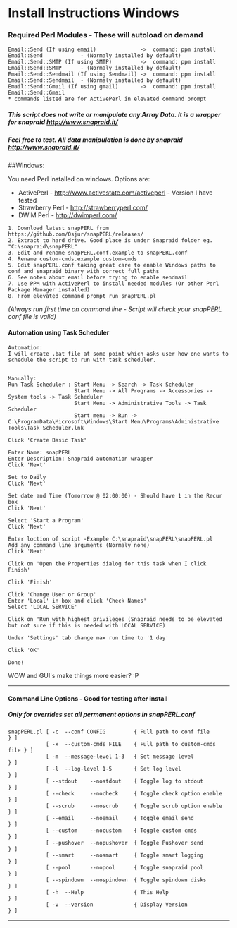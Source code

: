 # Install Instructions Windows

### Required Perl Modules - These will autoload on demand
~~~
Email::Send (If using email)              ->  command: ppm install Email::Send            - (Normaly installed by default)
Email::Send::SMTP (If using SMTP)         ->  command: ppm install Email::Send::SMTP      - (Normaly installed by default)
Email::Send::Sendmail (If using Sendmail) ->  command: ppm install Email::Send::Sendmail  - (Normaly installed by default)
Email::Send::Gmail (If using gmail)       ->  command: ppm install Email::Send::Gmail
* commands listed are for ActivePerl in elevated command prompt
~~~ 

##### This script does not write or manipulate any Array Data. It is a wrapper for snapraid http://www.snapraid.it/

##### Feel free to test. All data manipulation is done by snapraid http://www.snapraid.it/

##Windows: 

You need Perl installed on windows. Options are:
* ActivePerl       - http://www.activestate.com/activeperl - Version I have tested
* Strawberry Perl  - http://strawberryperl.com/
* DWIM Perl        - http://dwimperl.com/

~~~ Windows
1. Download latest snapPERL from https://github.com/Osjur/snapPERL/releases/
2. Extract to hard drive. Good place is under Snapraid folder eg. "C:\snapraid\snapPERL"
3. Edit and rename snapPERL.conf.example to snapPERL.conf
4. Rename custom-cmds.example custom-cmds
5. Edit snapPERL.conf taking great care to enable Windows paths to conf and snapraid binary with correct full paths
6. See notes about email before trying to enable sendmail
7. Use PPM with ActivePerl to install needed modules (Or other Perl Package Manager installed)
8. From elevated command prompt run snapPERL.pl
~~~
_(Always run first time on command line - Script will check your snapPERL conf file is valid)_

#### Automation using Task Scheduler

~~~
Automation:
I will create .bat file at some point which asks user how one wants to schedule the script to run with task scheduler. 


Manually:
Run Task Scheduler : Start Menu -> Search -> Task Scheduler
                     Start Menu -> All Programs -> Accessories -> System tools -> Task Scheduler
                     Start Menu -> Administrative Tools -> Task Scheduler
                     Start menu -> Run -> C:\ProgramData\Microsoft\Windows\Start Menu\Programs\Administrative Tools\Task Scheduler.lnk

Click 'Create Basic Task'

Enter Name: snapPERL
Enter Description: Snapraid automation wrapper
Click 'Next'

Set to Daily 
Click 'Next'

Set date and Time (Tomorrow @ 02:00:00) - Should have 1 in the Recur box
Click 'Next'

Select 'Start a Program'
Click 'Next'

Enter loction of script -Example C:\snapraid\snapPERL\snapPERL.pl
Add any command line arguments (Normaly none)
Click 'Next'

Click on 'Open the Properties dialog for this task when I click Finish'

Click 'Finish'

Click 'Change User or Group'
Enter 'Local' in box and click 'Check Names'
Select 'LOCAL SERVICE'

Click on 'Run with highest privileges (Snapraid needs to be elevated but not sure if this is needed with LOCAL SERVICE)

Under 'Settings' tab change max run time to '1 day'

Click 'OK'

Done!
~~~

WOW and GUI's make things more easier? :P

---

#### Command Line Options - Good for testing after install
##### Only for overrides set all permanent options in snapPERL.conf

    snapPERL.pl [ -c  --conf CONFIG         { Full path to conf file        } ]
                [ -x  --custom-cmds FILE    { Full path to custom-cmds file } ]
                [ -m  --message-level 1-3   { Set message level             } ]
                [ -l  --log-level 1-5       { Set log level                 } ]
                [ --stdout    --nostdout    { Toggle log to stdout          } ]
                [ --check     --nocheck     { Toggle check option enable    } ]
                [ --scrub     --noscrub     { Toggle scrub option enable    } ]
                [ --email     --noemail     { Toggle email send             } ]
                [ --custom    --nocustom    { Toggle custom cmds            } ]
                [ --pushover  --nopushover  { Toggle Pushover send          } ]
                [ --smart     --nosmart     { Toggle smart logging          } ]
                [ --pool      --nopool      { Toggle snapraid pool          } ]
                [ --spindown  --nospindown  { Toggle spindown disks         } ]
                [ -h  --Help                { This Help                     } ]
                [ -v  --version             { Display Version               } ]

---
